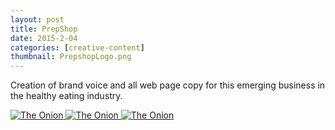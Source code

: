 ```yaml
---
layout: post
title: PrepShop
date: 2015-2-04
categories: [creative-content]
thumbnail: PrepshopLogo.png
---
```

<p>Creation of brand voice and all web page copy for this emerging business in the healthy eating industry.</p>


<a class="zoom" href="{{ site.url }}/images/PrepShop-Pg1.png">
  <img alt="The Onion" src="{{ site.url }}/images/PrepShop-Pg1.png"/>
</a>

<a class="zoom" href="{{ site.url }}/images/PrepShop-Pg3.png">
  <img alt="The Onion" src="{{ site.url }}/images/PrepShop-Pg3.png"/>
</a>

<a class="zoom" href="{{ site.url }}/images/PrepShop-Pg2.png">
  <img alt="The Onion" src="{{ site.url }}/images/PrepShop-Pg2.png"/>
</a>
